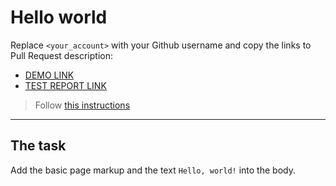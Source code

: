 # Hello world
Replace `<your_account>` with your Github username and copy the links to Pull Request description:
- [DEMO LINK](https://github.com/strukk311/layout_hello-world)
- [TEST REPORT LINK](https://strukk311.github.io/layout_hello-world/report/html_report/)

> Follow [this instructions](https://mate-academy.github.io/layout_task-guideline/#how-to-solve-the-layout-tasks-on-github)
___

## The task
Add the basic page markup and the text `Hello, world!` into the body.
